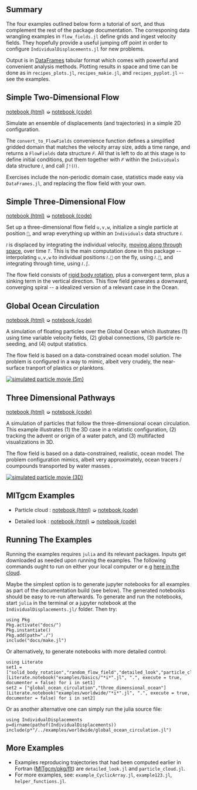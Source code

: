 ## Summary

The four examples outlined below form a tutorial of sort, and thus complement the rest of the package documentation. The corresponing data wrangling examples in `flow_fields.jl` define grids and ingest velocity fields. They hopefully provide a useful jumping off point in order to configure `IndividualDisplacements.jl` for new problems.

Output is in [DataFrames](https://juliadata.github.io/DataFrames.jl/latest/) tabular format which comes with powerful and convenient analysis methods. Plotting results in space and time can be done as in `recipes_plots.jl`, `recipes_makie.jl`, and `recipes_pyplot.jl` -- see the examples.

## Simple Two-Dimensional Flow

[notebook (html)](random_flow_field.html) ➭ [notebook (code)](https://github.com/JuliaClimate/IndividualDisplacements.jl/blob/master/examples/basics/random_flow_field.jl)

Simulate an ensemble of displacements (and trajectories) in a simple 2D configuration. 

The `convert_to_FlowFields` convenience function defines a simplified gridded domain that matches the velocity array size, adds a time range, and returns a `FlowFields`
data structure `𝐹`. 
All that is left to do at this stage is to define initial conditions, put them together with `𝐹` within the `Individuals` data structure `𝐼`, and call `∫!(𝐼)`.

Exercises include the non-periodic domain case, statistics made easy via `DataFrames.jl`, and replacing the flow field with your own.

## Simple Three-Dimensional Flow

[notebook (html)](solid_body_rotation.html) ➭ [notebook (code)](https://github.com/JuliaClimate/IndividualDisplacements.jl/blob/master/examples/basics/solid_body_rotation.jl)

Set up a three-dimensional flow field `u,v,w`, initialize a single particle at position `📌`, and wrap everything up within an `Individuals` data structure `𝐼`.

`𝐼` is displaced by integrating the individual velocity, [moving along through space](https://en.wikipedia.org/wiki/Lagrangian_and_Eulerian_specification_of_the_flow_field), over time `𝑇`.  This is the main computation done in this package -- interpolating `u,v,w` to individual positions `𝐼.📌` on the fly, using `𝐼.🚄`, and integrating through time, using `𝐼.∫`.

The flow field consists of [rigid body rotation](https://en.wikipedia.org/wiki/Rigid_body), plus a convergent term, plus a sinking term in the vertical direction. This flow field generates a downward, converging spiral -- a idealized version of a relevant case in the Ocean.

## Global Ocean Circulation

[notebook (html)](https://juliaclimate.github.io/IndividualDisplacements.jl/dev/worldwide/global_ocean_circulation/index.html) ➭ [notebook (code)](https://github.com/JuliaClimate/IndividualDisplacements.jl/blob/master/examples/worldwide/global_ocean_circulation.jl)

A simulation of floating particles over the Global Ocean which illustrates (1) using time variable velocity fields, (2) global connections, (3) particle re-seeding, and (4) output statistics. 

The flow field is based on a data-constrained ocean model solution. The problem is configured in a way to mimic, albeit very crudely, the near-surface tranport of plastics or planktons.

[![simulated particle movie (5m)](https://user-images.githubusercontent.com/20276764/84766999-b801ad80-af9f-11ea-922a-610ad8a257dc.png)](https://youtu.be/W5DNqJG9jt0)

## Three Dimensional Pathways

[notebook (html)](https://juliaclimate.github.io/IndividualDisplacements.jl/dev/worldwide/three_dimensional_ocean/index.html) ➭ [notebook (code)](https://github.com/JuliaClimate/IndividualDisplacements.jl/blob/master/examples/worldwide/three_dimensional_ocean.jl)

A simulation of particles that follow the three-dimensional ocean circulation. This example illustrates (1) the 3D case in a relatistic configuration, (2) tracking the advent or origin of a water patch, and (3) multifacted visualizations in 3D.

The flow field is based on a data-constrained, realistic, ocean model. The problem configuration mimics, albeit very approximately, ocean tracers / coumpounds transported by water masses .

[![simulated particle movie (3D)](https://user-images.githubusercontent.com/20276764/94491485-595ee900-01b6-11eb-95e6-c2cacb812f46.png)](https://youtu.be/twAAE_WUs_g)

## MITgcm Examples

- Particle cloud : [notebook (html)](https://juliaclimate.github.io/IndividualDisplacements.jl/dev/basics/particle_cloud/index.html) ➭ [notebook (code)](https://github.com/JuliaClimate/IndividualDisplacements.jl/blob/master/examples/basics/particle_cloud.jl)

- Detailed look : [notebook (html)](https://juliaclimate.github.io/IndividualDisplacements.jl/dev/basics/detailed_look/index.html) ➭ [notebook (code)](https://github.com/JuliaClimate/IndividualDisplacements.jl/blob/master/examples/basics/detailed_look.jl)

## Running The Examples

Running the examples requires `julia` and its relevant packages. Inputs get downloaded as needed upon running the examples. The following commands ought to run on either your local computer or e.g [here in the cloud](https://mybinder.org/v2/gh/JuliaClimate/IndividualDisplacements.jl/master).

Maybe the simplest option is to generate jupyter notebooks for all examples as part of the documentation build (see below). The generated notebooks should be easy to re-run afterwards. To generate and run the notebooks, start `julia` in the terminal or a jupyter notebook at the `IndividualDisplacements.jl/` folder. Then try:

```
using Pkg
Pkg.activate("docs/")
Pkg.instantiate()
Pkg.add(path="./")
include("docs/make.jl")
```
 
Or alternatively, to generate notebooks with more detailed control:

```
using Literate
set1 = ["solid_body_rotation","random_flow_field","detailed_look","particle_cloud"]
[Literate.notebook("examples/basics/"*i*".jl", ".", execute = true, documenter = false) for i in set1]
set2 = ["global_ocean_circulation","three_dimensional_ocean"]
[Literate.notebook("examples/worldwide/"*i*".jl", ".", execute = true, documenter = false) for i in set2]        
```

Or as another alternative one can simply run the julia source file:

```
using IndividualDisplacements
p=dirname(pathof(IndividualDisplacements))
include(p*"/../examples/worldwide/global_ocean_circulation.jl")
```

## More Examples

-  Examples reproducing trajectories that had been computed earlier in Fortran ([MITgcm/pkg/flt](https://mitgcm.readthedocs.io/en/latest/outp_pkgs/outp_pkgs.html#)) are `detailed_look.jl` and `particle_cloud.jl`. 
- For more examples, see: `example_CyclicArray.jl`, `example123.jl`, `helper_functions.jl`.
